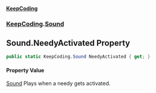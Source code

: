 #### [KeepCoding](index.md 'index')
### [KeepCoding](KeepCoding.md 'KeepCoding').[Sound](KeepCoding_Sound.md 'KeepCoding.Sound')
## Sound.NeedyActivated Property
```csharp
public static KeepCoding.Sound NeedyActivated { get; }
```
#### Property Value
[Sound](KeepCoding_Sound.md 'KeepCoding.Sound')
Plays when a needy gets activated.  
